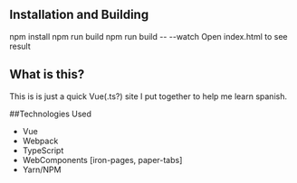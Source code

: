 ## Installation and Building
npm install
npm run build
npm run build -- --watch
Open index.html to see result

## What is this?
This is is just a quick Vue(.ts?) site I put together to help me learn spanish.

##Technologies Used
- Vue
- Webpack
- TypeScript
- WebComponents [iron-pages, paper-tabs]
- Yarn/NPM
